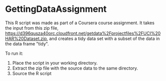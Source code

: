 # GettingDataAssignment
This R script was made as part of a Coursera course assignment. It takes the input from this zip file, https://d396qusza40orc.cloudfront.net/getdata%2Fprojectfiles%2FUCI%20HAR%20Dataset.zip, and creates a tidy data set with a subset of the data in the data frame "tidy".

To run it:

1. Place the script in your working directory.
2. Extract the zip file with the source data to the same directory.
3. Source the R script
